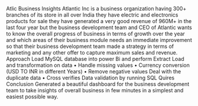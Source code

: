 Atlic Business Insights
Atlantic Inc is a business organization having 300+ branches of its store in all over India they have electric and electronics products for sale they have generated a very good revenue of 960M+ in the last four year but the business development team and CEO of Atlantic wants to know the overall progress of business in terms of growth over the year and which areas of their business module needs an immediate improvement so that their business development team made a strategy in terms of marketing and any other offer to capture maximum sales and revenue.
Approach
Load MySQL database into power Bi and perform Extract Load and transformation on data 
•	Handle missing values
•	Currency conversion (USD TO INR in different Years)
•	Remove negative values Deal with the duplicate data
•	Cross verifies Data validation by running SQL Quires
Conclusion
Generated a beautiful dashboard for the business development team to take insights of overall business in few minutes in a simplest and easiest possible way.
